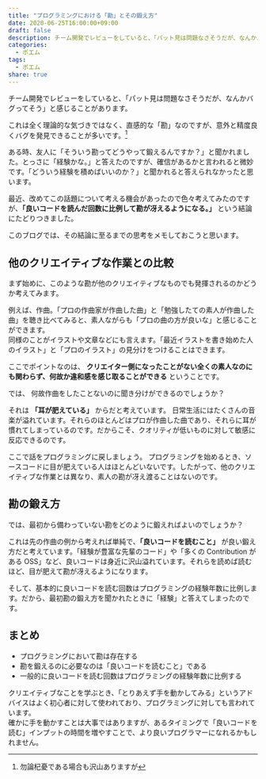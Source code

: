```yaml
---
title: "プログラミングにおける「勘」とその鍛え方"
date: 2020-06-25T16:00:00+09:00
draft: false
description: チーム開発でレビューをしていると、「パット見は問題なさそうだが、なんかバグってそう」と感じ取ることがある。この勘を鍛えるには「良いコードを読む」ことが重要だと考えている。
categories:
  - ポエム
tags:
  - ポエム
share: true
---
```


チーム開発でレビューをしていると、「パット見は問題なさそうだが、なんかバグってそう」と感じることがあります。

これは全く理論的な気づきではなく、直感的な「勘」なのですが、意外と精度良くバグを発見できることが多いです。[^1]

[^1]: 勿論杞憂である場合も沢山ありますが

ある時、友人に「そういう勘ってどうやって鍛えるんですか？」と聞かれました。とっさに「経験かな。」と答えたのですが、確信があるかと言われると微妙です。「どういう経験を積めばいいのか？」と聞かれると答えられなかったと思います。

最近、改めてこの話題について考える機会があったので色々考えてみたのですが、**「良いコードを読んだ回数に比例して勘が冴えるようになる。」** という結論にたどりつきました。

このブログでは、その結論に至るまでの思考をメモしておこうと思います。

<!--more-->

## 他のクリエイティブな作業との比較

まず始めに、このような勘が他のクリエイティブなものでも発揮されるのかどうか考えてみます。

例えば、作曲。「プロの作曲家が作曲した曲」と「勉強したての素人が作曲した曲」を聴き比べてみると、素人ながらも「プロの曲の方が良いな」と感じることができます。  
同様のことがイラストや文章などにも言えます。「最近イラストを書き始めた人のイラスト」と「プロのイラスト」の見分けをつけることはできます。

ここでポイントなのは、 **クリエイター側になったことがない全くの素人なのにも関わらず、何故か違和感を感じ取ることができる** ということです。

では、 何故作曲をしたことないのに聞き分けができるのでしょうか？

それは **「耳が肥えている」** からだと考えています。
日常生活にはたくさんの音楽が溢れています。それらのほとんどはプロが作曲した曲であり、それらに耳が慣れてしまっているのです。だからこそ、クオリティが低いものに対して敏感に反応できるのです。

ここで話をプログラミングに戻しましょう。
プログラミングを始めるとき、ソースコードに目が肥えている人はほとんどいないです。したがって、他のクリエイティブな作業とは異なり、素人の勘が冴え渡ることはないのです。

## 勘の鍛え方

では、最初から備わっていない勘をどのように鍛えればよいのでしょうか？

これは先の作曲の例から考えれば単純で、**「良いコードを読むこと」** が良い鍛え方だと考えています。「経験が豊富な先輩のコード」や「多くの Contribution がある OSS」など、良いコードは身近に沢山溢れています。それらを読めば読むほど、目が肥えて勘が冴えるようになります。

そして、基本的に良いコードを読む回数はプログラミングの経験年数に比例します。だから、最初勘の鍛え方を聞かれたときに「経験」と答えてしまったのです。

## まとめ

- プログラミングにおいて勘は存在する
- 勘を鍛えるのに必要なのは「良いコードを読むこと」である
- 一般的に良いコードを読む回数はプログラミングの経験年数に比例する

クリエイティブなことを学ぶとき、「とりあえず手を動かしてみる」というアドバイスはよく初心者に対して使われており、プログラミングに対しても言われています。  
確かに手を動かすことは大事ではありますが、あるタイミングで「良いコードを読む」インプットの時間を増やすことで、より良いプログラマーになれるかもしれません。
